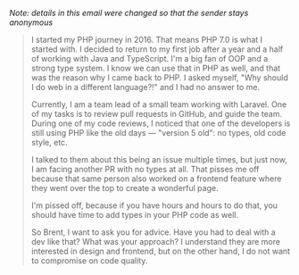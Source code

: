_Note: details in this email were changed so that the sender stays anonymous_

> I started my PHP journey in 2016. That means PHP 7.0 is what I started with. I decided to return to my first job after a year and a half of working with Java and TypeScript. I'm a big fan of OOP and a strong type system. I know we can use that in PHP as well, and that was the reason why I came back to PHP. I asked myself, "Why should I do web in a different language?!" and I had no answer to me.
>
> Currently, I am a team lead of a small team working with Laravel. One of my tasks is to review pull requests in GitHub, and guide the team. During one of my code reviews, I noticed that one of the developers is still using PHP like the old days — "version 5 old": no types, old code style, etc. 
> 
> I talked to them about this being an issue multiple times, but just now, I am facing another PR with no types at all. That pisses me off because that same person also worked on a frontend feature where they went over the top to create a wonderful page.
>
> I'm pissed off, because if you have hours and hours to do that, you should have time to add types in your PHP code as well.
>
> So Brent, I want to ask you for advice. Have you had to deal with a dev like that? What was your approach? I understand they are more interested in design and frontend, but on the other hand, I do not want to compromise on code quality.






